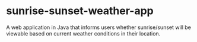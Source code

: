 # sunrise-sunset-weather-app
A web application in Java that informs users whether sunrise/sunset will be viewable based on current weather conditions in their location.
